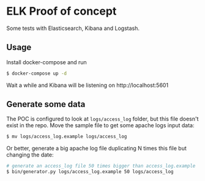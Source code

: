 # ELK Proof of concept 

Some tests with Elasticsearch, Kibana and Logstash.

## Usage

Install docker-compose and run

```sh
$ docker-compose up -d
```

Wait a while and Kibana will be listening on http://localhost:5601

## Generate some data

The POC is configured to look at `logs/access_log` folder, but this file doesn't exist in the repo.  Move the sample file to get some apache logs input data:

```sh
$ mv logs/access_log.example logs/access_log
```

Or better, generate a big apache log file duplicating N times this file but changing the date:

```sh
# generate an access_log file 50 times bigger than access_log.example
$ bin/generator.py logs/access_log.example 50 logs/access_log
```
